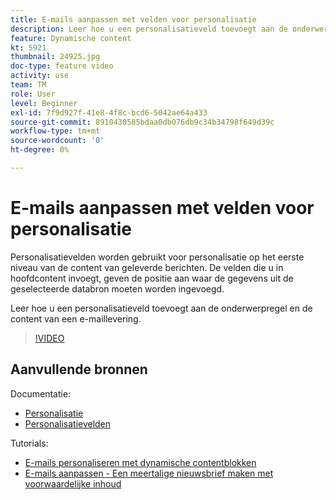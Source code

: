 ```yaml
---
title: E-mails aanpassen met velden voor personalisatie
description: Leer hoe u een personalisatieveld toevoegt aan de onderwerpregel en de content van een e-maillevering.
feature: Dynamische content
kt: 5921
thumbnail: 24925.jpg
doc-type: feature video
activity: use
team: TM
role: User
level: Beginner
exl-id: 7f9d927f-41e8-4f8c-bcd6-5042ae64a433
source-git-commit: 8910430585bdaa0db076db9c34b34798f649d39c
workflow-type: tm+mt
source-wordcount: '0'
ht-degree: 0%

---
```


# E-mails aanpassen met velden voor personalisatie

Personalisatievelden worden gebruikt voor personalisatie op het eerste niveau van de content van geleverde berichten. De velden die u in hoofdcontent invoegt, geven de positie aan waar de gegevens uit de geselecteerde databron moeten worden ingevoegd.

Leer hoe u een personalisatieveld toevoegt aan de onderwerpregel en de content van een e-maillevering.

>[!VIDEO](https://video.tv.adobe.com/v/24925?quality=12)

## Aanvullende bronnen

Documentatie:

* [Personalisatie](https://experienceleague.adobe.com/docs/campaign-classic/using/sending-messages/personalizing-deliveries/about-personalization.html?lang=en)
* [Personalisatievelden](https://experienceleague.adobe.com/docs/campaign-classic/using/sending-messages/personalizing-deliveries/personalization-fields.html?lang=en)

Tutorials:

* [E-mails personaliseren met dynamische contentblokken](/help/sending-messages/email-channel/personalization-with-dynamic-content-blocks.md)
* [E-mails aanpassen - Een meertalige nieuwsbrief maken met voorwaardelijke inhoud](/help/sending-messages/email-channel/personalizing-emails-create-a-multi-lingual-newsletter-using-conditional-content.md)
